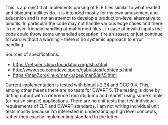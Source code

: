 This is a project that implements parsing of ELF files similar to what readelf
and objdump utilities do. It is intended mostly for my own amusement and
education and is not an attempt to develop a production-level alternative to
binutils. In particular the code may not handle various edge cases and there is
no user-friendly handling of malformed files - in case of invalid inputs the
code could throw some unhandled exception, fire an assert, or just continue
forward without a warning - there is no systemic approach to error handling.

Sources of specifications:
* https://refspecs.linuxfoundation.org/lsb.shtml
* http://www.sco.com/developers/gabi/latest/contents.html
* https://man7.org/linux/man-pages/man5/elf.5.html

Current implementation is tested with bintuils 2.34 and GCC 9.4. This, among
other means there are no tests for DWARF 5. The testing is done by diffing
output with a reference from objdump and readelf using some simple (or not so
simple) applications. There are no unit tests that test individual requirements
of ELF and DWARF standards. I am not writing individual unit tests mostly
because I'm interested in understanding high level concepts, rather then exactly
implementing standard to the letter.
